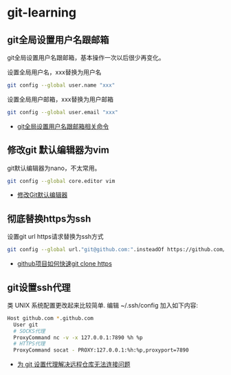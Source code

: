 # git-learning

## git全局设置用户名跟邮箱

git全局设置用户名跟邮箱，基本操作一次以后很少再变化。

设置全局用户名，xxx替换为用户名

```bash
git config --global user.name "xxx"
```

设置全局用户邮箱，xxx替换为用户邮箱

```bash
git config --global user.email "xxx"
```

- [git全局设置用户名跟邮箱相关命令](https://segmentfault.com/a/1190000038802019)

## 修改git 默认编辑器为vim

git默认编辑器为nano，不太常用。

```bash
git config --global core.editor vim
```

- [修改Git默认编辑器](https://www.jianshu.com/p/86a7640705cd)


## 彻底替换https为ssh

设置git url https请求替换为ssh方式

```bash
git config --global url."git@github.com:".insteadOf https://github.com/
```

- [github项目如何快速git clone https](https://www.jianshu.com/p/affe1af6781c)

## git设置ssh代理

类 UNIX 系统配置更改起来比较简单. 编辑 ~/.ssh/config 加入如下内容:

```bash
Host github.com *.github.com
  User git
  # SOCKS代理
  ProxyCommand nc -v -x 127.0.0.1:7890 %h %p
  # HTTPS代理
  ProxyCommand socat - PROXY:127.0.0.1:%h:%p,proxyport=7890
```

- [为 git 设置代理解决远程仓库无法连接问题](https://www.donnadie.top/set-git-proxy)
